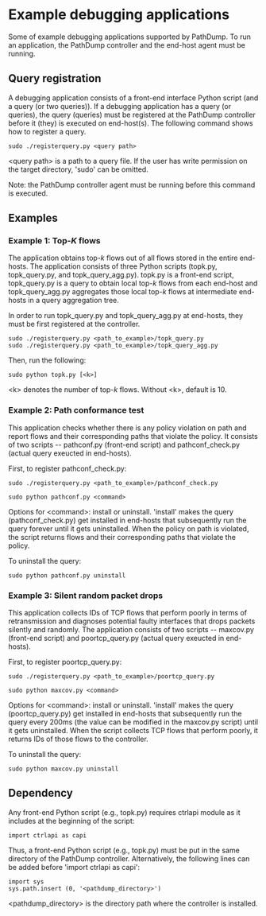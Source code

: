 # Example debugging applications

Some of example debugging applications supported by PathDump. To run an
application, the PathDump controller and the end-host agent must be running.

## Query registration 

A debugging application consists of a front-end interface Python script (and a
query (or two queries)). If a debugging application has a query (or queries),
the query (queries) must be registered at the PathDump controller before it
(they) is executed on end-host(s). The following command shows how to register
a query.

```
sudo ./registerquery.py <query path>
```

\<query path\> is a path to a query file. If the user has write permission on
the target directory, 'sudo' can be omitted.

Note: the PathDump controller agent must be running before this command is
executed.

## Examples

### Example 1: Top-*K* flows

The application obtains top-*k* flows out of all flows stored in the entire
end-hosts. The application consists of three Python scripts (topk.py,
topk_query.py, and topk_query_agg.py). topk.py is a front-end script,
topk_query.py is a query to obtain local top-*k* flows from each end-host and
topk_query_agg.py aggregates those local top-*k* flows at intermediate end-hosts
in a query aggregation tree.

In order to run topk_query.py and topk_query_agg.py at end-hosts, they must be
first registered at the controller.

```
sudo ./registerquery.py <path_to_example>/topk_query.py
sudo ./registerquery.py <path_to_example>/topk_query_agg.py
```

Then, run the following:

```
sudo python topk.py [<k>]
```

\<k\> denotes the number of top-$k$ flows. Without \<k\>, default is 10.


### Example 2: Path conformance test

This application checks whether there is any policy violation on path and report
flows and their corresponding paths that violate the policy. It consists of two
scripts -- pathconf.py (front-end script) and pathconf_check.py (actual query
exeucted in end-hosts).

First, to register pathconf_check.py:

```
sudo ./registerquery.py <path_to_example>/pathconf_check.py
```

```
sudo python pathconf.py <command>
```

Options for \<command\>: install or uninstall. 'install' makes the query
(pathconf_check.py) get installed in end-hosts that subsequently run the query
forever until it gets uninstalled. When the policy on path is violated, the
script returns flows and their corresponding paths that violate the policy.

To uninstall the query:

```
sudo python pathconf.py uninstall
```

### Example 3: Silent random packet drops

This application collects IDs of TCP flows that perform poorly in terms of
retransmission and diagnoses potential faulty interfaces that drops packets
silently and randomly. The application consists of two scripts -- maxcov.py
(front-end script) and poortcp_query.py (actual query exeucted in end-hosts).

First, to register poortcp_query.py:

```
sudo ./registerquery.py <path_to_example>/poortcp_query.py
```

```
sudo python maxcov.py <command>
```

Options for \<command\>: install or uninstall. 'install' makes the query
(poortcp_query.py) get installed in end-hosts that subsequently run the query
every 200ms (the value can be modified in the maxcov.py script) until it gets
uninstalled. When the script collects TCP flows that perform poorly, it returns
IDs of those flows to the controller.

To uninstall the query:

```
sudo python maxcov.py uninstall
```

## Dependency

Any front-end Python script (e.g., topk.py) requires ctrlapi module as it
includes at the beginning of the script:

```
import ctrlapi as capi
```

Thus, a front-end Python script (e.g., topk.py) must be put in the same
directory of the PathDump controller. Alternatively, the following lines can be
added before 'import ctrlapi as capi':

```
import sys
sys.path.insert (0, '<pathdump_directory>')
```

\<pathdump_directory\> is the directory path where the controller is installed.
